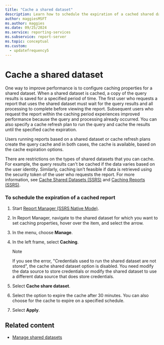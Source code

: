```yaml
---
title: "Cache a shared dataset"
description: Learn how to schedule the expiration of a cached shared dataset in Report Manager. Caching shared datasets improves performance.
author: maggiesMSFT
ms.author: maggies
ms.date: 09/25/2024
ms.service: reporting-services
ms.subservice: report-server
ms.topic: conceptual
ms.custom:
  - updatefrequency5
---
```

# Cache a shared dataset
  One way to improve performance is to configure caching properties for a shared dataset. When a shared dataset is cached, a copy of the query results is saved for a specified period of time. The first user who requests a report that uses the shared dataset must wait for the query results and all processing to complete before viewing the report. Subsequent users who request the report within the caching period experiences improved performance because the query and processing already occurred. You can also specify a cache refresh plan to run the query and cache the results until the specified cache expiration.  
  
 Users running reports based on a shared dataset or cache refresh plans create the query cache and in both cases, the cache is available, based on the cache expiration options.  
  
 There are restrictions on the types of shared datasets that you can cache. For example, the query results can't be cached if the data varies based on the user identity. Similarly, caching isn't feasible if data is retrieved using the security token of the user who requests the report. For more information, see [Cache Shared Datasets &#40;SSRS&#41;](../../reporting-services/report-server/cache-shared-datasets-ssrs.md) and [Caching Reports &#40;SSRS&#41;](../../reporting-services/report-server/caching-reports-ssrs.md).  
  
### To schedule the expiration of a cached report  
  
1.  Start [Report Manager  &#40;SSRS Native Mode&#41;](../web-portal-ssrs-native-mode.md).  
  
1.  In Report Manager, navigate to the shared dataset for which you want to set caching properties, hover over the item, and select the arrow.  
  
1.  In the menu, choose **Manage**.  
  
1.  In the left frame, select **Caching**.  
  
    > [!NOTE]  
    >  If you see the error, "Credentials used to run the shared dataset are not stored", the cache shared dataset option is disabled. You need modify the data source to store credentials or modify the shared dataset to use a different data source that does store credentials.  
  
1.  Select **Cache share dataset**.  
  
1.  Select the option to expire the cache after 30 minutes. You can also choose for the cache to expire on a specified schedule.  
  
1.  Select **Apply**.  
  
## Related content

- [Manage shared datasets](../../reporting-services/report-data/manage-shared-datasets.md)
